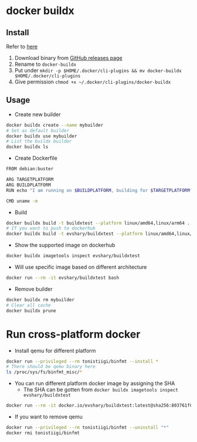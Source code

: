 # docker buildx

## Install

Refer to [here](https://github.com/docker/buildx)

1. Download binary from [GitHub releases page](https://github.com/docker/buildx/releases/latest)
2. Rename to `docker-buildx`
3. Put under `mkdir -p $HOME/.docker/cli-plugins && mv docker-buildx $HOME/.docker/cli-plugins`
4. Give permission `chmod +x ~/.docker/cli-plugins/docker-buildx`

## Usage

* Create new builder

```bash
docker buildx create --name mybuilder
# Set as default builder
docker buildx use mybuilder
# List the buildx builder
docker buildx ls
```

* Create Dockerfile

```bash
FROM debian:buster

ARG TARGETPLATFORM
ARG BUILDPLATFORM
RUN echo "I am running on $BUILDPLATFORM, building for $TARGETPLATFORM" > /log

CMD uname -m
```

* Build

```bash
docker buildx build -t buildxtest --platform linux/amd64,linux/arm64 .
# If you want to push to dockerhub
docker buildx build -t evshary/buildxtest --platform linux/amd64,linux/arm64 . --push
```

* Show the supported image on dockerhub

```bash
docker buildx imagetools inspect evshary/buildxtest
```

* Will use specific image based on different architecture

```bash
docker run --rm -it evshary/buildxtest bash
```

* Remove builder

```bash
docker buildx rm mybuilder
# Clear all cache
docker buildx prune
```

# Run cross-platform docker

* Install qemu for different platform

```bash
docker run --privileged --rm tonistiigi/binfmt --install *
# There should be qemu binary here
ls /proc/sys/fs/binfmt_misc/*
```

* You can run different platform docker image by assigning the SHA
  - The SHA can be gotten from `docker buildx imagetools inspect evshary/buildxtest`

```bash
docker run --rm -it docker.io/evshary/buildxtest:latest@sha256:803761f0046cbee916faba69dd16a054d277c7d428f2c3decca4f8ab23072832 bash
```

* If you want to remove qemu

```bash
docker run --privileged --rm tonistiigi/binfmt --uninstall "*" 
docker rmi tonistiigi/binfmt
```
